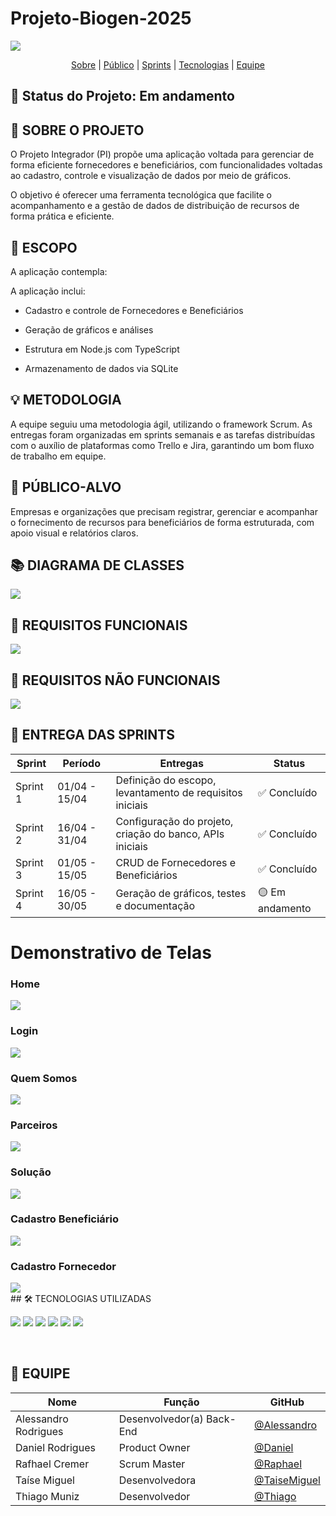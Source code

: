 # Projeto-Biogen-2025
<img src="https://raw.githubusercontent.com/
alerodriguesm02/Projeto-Biogen-2025/refs/heads/main/Projeto-BioGen-main/public/assets/logo-biogen.png"/>
<br/>

<p align="center">
  <a href="#sobre">Sobre</a>  |  
  <a href="#publico">Público</a>  |
  <a href="#sprints">Sprints</a>  |
  <a href="#tecnologias">Tecnologias</a>  |  
  <a href="#equipe">Equipe</a>
</p>

## 📌 Status do Projeto: Em andamento

## 📖 SOBRE O PROJETO

O Projeto Integrador (PI) propõe uma aplicação voltada para gerenciar de forma eficiente fornecedores e beneficiários, com funcionalidades voltadas ao cadastro, controle e visualização de dados por meio de gráficos.

O objetivo é oferecer uma ferramenta tecnológica que facilite o acompanhamento e a gestão de dados de distribuição de recursos de forma prática e eficiente.

## 📙 ESCOPO

A aplicação contempla:

A aplicação inclui:

- Cadastro e controle de Fornecedores e Beneficiários

- Geração de gráficos e análises

- Estrutura em Node.js com TypeScript

- Armazenamento de dados via SQLite

## 💡 METODOLOGIA

A equipe seguiu uma metodologia ágil, utilizando o framework Scrum. As entregas foram organizadas em sprints semanais e as tarefas distribuídas com o auxílio de plataformas como Trello e Jira, garantindo um bom fluxo de trabalho em equipe.

## 👥 PÚBLICO-ALVO

Empresas e organizações que precisam registrar, gerenciar e acompanhar o fornecimento de recursos para beneficiários de forma estruturada, com apoio visual e relatórios claros.

 ## 📚 DIAGRAMA DE CLASSES
  <img src="imgs_documentacao/diagramaDeClasses.png">

  ## 📗 REQUISITOS FUNCIONAIS 
  <img src="imgs_documentacao/requisitosFuncionais.jpg"/>

  ## 📕 REQUISITOS NÃO FUNCIONAIS
   <img src="imgs_documentacao/requisitosNaoFuncionais.png"/>

<br/>

## 📅 ENTREGA DAS SPRINTS

| Sprint    | Período        | Entregas                                                  | Status       |
|-----------|----------------|-----------------------------------------------------------|--------------|
| Sprint 1  | 01/04 - 15/04  | Definição do escopo, levantamento de requisitos iniciais  | ✅ Concluído  |
| Sprint 2  | 16/04 - 31/04  | Configuração do projeto, criação do banco, APIs iniciais  | ✅ Concluído  |
| Sprint 3  | 01/05 - 15/05  | CRUD de Fornecedores e Beneficiários                      | ✅ Concluído  |
| Sprint 4  | 16/05 - 30/05  | Geração de gráficos, testes e documentação                | 🟡 Em andamento |

# Demonstrativo de Telas

<h3>Home</h3>
<img src="imgs/Home.png"/>
<br/>

<h3>Login</h3>
<img src="imgs/Login.png"/>
<br/>

<h3>Quem Somos</h3>
<img src="imgs/Quem Somos.png"/>
<br/>

<h3>Parceiros</h3>
<img src="imgs/Parceiros.png"/>
<br/>

<h3>Solução</h3>
<img src="imgs/Solução.png"/>
<br/>

<h3>Cadastro Beneficiário</h3>
<img src="imgs/Cadastro Beneficiário.png"/>
<br/>

<h3>Cadastro Fornecedor</h3>
<img src="imgs/Cadastro Fornecedor.png"/>
<br/>
## 🛠️ TECNOLOGIAS UTILIZADAS

<p align="left">
  <img src="https://img.shields.io/badge/Node.js-%23339933.svg?style=for-the-badge&logo=node.js&logoColor=white"/>
  <img src="https://img.shields.io/badge/TypeScript-%23007ACC.svg?style=for-the-badge&logo=typescript&logoColor=white"/>
  <img src="https://img.shields.io/badge/SQLite-%23003B57.svg?style=for-the-badge&logo=sqlite&logoColor=white"/>
  <img src="https://img.shields.io/badge/Express.js-%23404d59.svg?style=for-the-badge&logo=express&logoColor=white"/>
  <img src="https://img.shields.io/badge/Sequelize-52B0E7?style=for-the-badge&logo=sequelize&logoColor=white"/>
  <img src="https://img.shields.io/badge/Visual%20Studio%20Code-%23007ACC.svg?style=for-the-badge&logo=visual-studio-code&logoColor=white"/>
</p>
<br/>

## 👥 EQUIPE

| Nome              | Função                   | GitHub                             |
|-------------------|---------------------------|-------------------------------------|
| Alessandro Rodrigues| Desenvolvedor(a) Back-End | [@Alessandro](https://github.com/alerodriguesm02) |
| Daniel Rodrigues | Product Owner             | [@Daniel](https://github.com/alerodriguesm02) |
| Rafhael Cremer| Scrum Master              | [@Raphael](https://github.com/alerodriguesm02) |
| Taíse Miguel | Desenvolvedora             | [@TaiseMiguel](https://github.com/TaiseMiguel/TaiseMiguel) |
| Thiago Muniz | Desenvolvedor              | [@Thiago](https://github.com/alerodriguesm02) |

